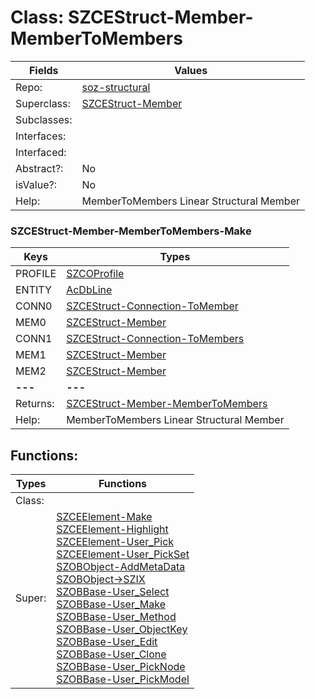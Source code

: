 
# Class:	SZCEStruct-Member-MemberToMembers

| Fields | Values |
| --------- | --------- |
| Repo: | [soz-structural](/repos/soz-structural.html) |
| Superclass: | [SZCEStruct-Member](SZCEStruct-Member.html) |
| Subclasses: |  |
| Interfaces: |  |
| Interfaced: |  |
| Abstract?: | No |
| isValue?: | No |
| Help: | MemberToMembers Linear Structural Member |

### SZCEStruct-Member-MemberToMembers-Make

| Keys | Types |
| --------- | --------- |
| PROFILE | [SZCOProfile](SZCOProfile.html) |
| ENTITY | [AcDbLine](AcDbLine.html) |
| CONN0 | [SZCEStruct-Connection-ToMember](SZCEStruct-Connection-ToMember.html) |
| MEM0 | [SZCEStruct-Member](SZCEStruct-Member.html) |
| CONN1 | [SZCEStruct-Connection-ToMembers](SZCEStruct-Connection-ToMembers.html) |
| MEM1 | [SZCEStruct-Member](SZCEStruct-Member.html) |
| MEM2 | [SZCEStruct-Member](SZCEStruct-Member.html) |
| **---** | **---** |
| Returns: | [SZCEStruct-Member-MemberToMembers](SZCEStruct-Member-MemberToMembers.html) |
| Help: | MemberToMembers Linear Structural Member |


## Functions:

| Types | Functions |
| --------- | --------- |
| Class: |  |
| Super: | [SZCEElement-Make](SZCEElement.html) <br> [SZCEElement-Highlight](SZCEElement.html) <br> [SZCEElement-User_Pick](SZCEElement.html) <br> [SZCEElement-User_PickSet](SZCEElement.html) <br> [SZOBObject-AddMetaData](SZOBObject.html) <br> [SZOBObject->SZIX](SZOBObject.html) <br> [SZOBBase-User_Select](SZOBBase.html) <br> [SZOBBase-User_Make](SZOBBase.html) <br> [SZOBBase-User_Method](SZOBBase.html) <br> [SZOBBase-User_ObjectKey](SZOBBase.html) <br> [SZOBBase-User_Edit](SZOBBase.html) <br> [SZOBBase-User_Clone](SZOBBase.html) <br> [SZOBBase-User_PickNode](SZOBBase.html) <br> [SZOBBase-User_PickModel](SZOBBase.html) |


